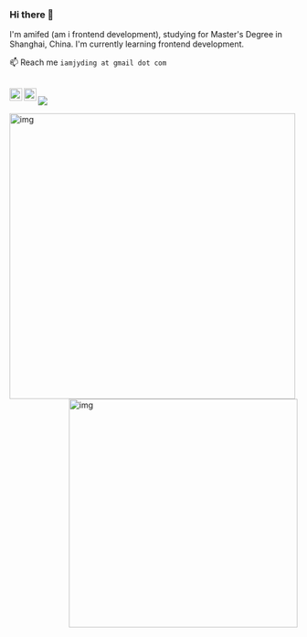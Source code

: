 ### Hi there 👋

I'm amifed (am i frontend development), studying for Master's Degree in Shanghai, China. I'm currently learning frontend development. 

📫 Reach me `iamjyding at gmail dot com`

<br />

<a href="https://github.com/iamjyding/">
  <img align="left" alt="yisar" width="22px" src="https://cdn.jsdelivr.net/npm/simple-icons@3.1.0/icons/github.svg" />
</a>
<a target="_blank" href="https://juejin.cn/user/817692381817880">
  <img align="left" title="掘金" alt="chokcoco" width="22px" src="https://github.com/chokcoco/chokcoco/blob/main/juejin.svg" />
</a>

![](https://visitor-badge.glitch.me/badge?page_id=amifed.amifed)


<img align="left" alt="img" width="500px" src="https://github-readme-stats.vercel.app/api?username=amifed&hide=contribs,prs&count_private=true&show_icons=true&&bg_color=30,40941c,cb1597&title_color=fff&text_color=fff&icon_color=fc0" />

<img align="right" alt="img" width="400px" src="https://media.giphy.com/media/SWoSkN6DxTszqIKEqv/giphy.gif" />
